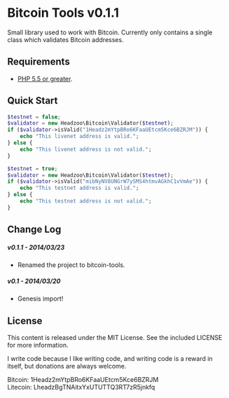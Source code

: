 Bitcoin Tools v0.1.1
====================
Small library used to work with Bitcoin. Currently only contains a single class which validates Bitcoin addresses.


Requirements
------------
* [PHP 5.5 or greater](https://php.net/downloads.php).


Quick Start
-----------

```php
$testnet = false;
$validator = new Headzoo\Bitcoin\Validator($testnet);
if ($validator->isValid("1Headz2mYtpBRo6KFaaUEtcm5Kce6BZRJM")) {
    echo "This livenet address is valid.";
} else {
    echo "This livenet address is not valid.";
}

$testnet = true;
$validator = new Headzoo\Bitcoin\Validator($testnet);
if ($validator->isValid("mibNyNV8UNGrW7ySMS4htmvAGkhC1vVmAe")) {
    echo "This testnet address is valid.";
} else {
    echo "This testnet address is not valid.";
}
```


Change Log
----------
##### v0.1.1 - 2014/03/23
* Renamed the project to bitcoin-tools.

##### v0.1 - 2014/03/20
* Genesis import!


License
-------
This content is released under the MIT License. See the included LICENSE for more information.

I write code because I like writing code, and writing code is a reward in itself, but donations are always welcome.

Bitcoin: 1Headz2mYtpBRo6KFaaUEtcm5Kce6BZRJM  
Litecoin: LheadzBgTNAitxYxUTUTTQ3RT7zR5jnkfq